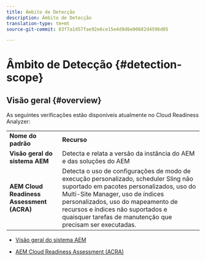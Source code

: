 ```yaml
---
title: Âmbito de Detecção
description: Âmbito de Detecção
translation-type: tm+mt
source-git-commit: 83f7a1d57fae92e6ce15e4d9d6e00682d4596d05

---
```



# Âmbito de Detecção {#detection-scope}

## Visão geral {#overview}

As seguintes verificações estão disponíveis atualmente no Cloud Readiness Analyzer:

<table>
 <tbody>
  <tr>
   <td><strong>Nome do padrão</strong></td>
   <td><strong>Recurso</strong></td>
  </tr>
  <tr>
   <td><strong>Visão geral do sistema AEM</strong></td>
   <td>Detecta e relata a versão da instância do AEM e das soluções do AEM</td>
  </tr>
   <tr>
   <td><strong>AEM Cloud Readiness Assessment (ACRA)</strong></td>
   <td>Detecta o uso de configurações de modo de execução personalizado, scheduler Sling não suportado em pacotes personalizados, uso do Multi-Site Manager, uso de índices personalizados, uso do mapeamento de recursos e índices não suportados e quaisquer tarefas de manutenção que precisam ser executadas.</td>
  </tr>
 </tbody>
</table>

* [Visão geral do sistema AEM](/help/move-to-cloud-service/cloud-readiness-analyzer/aso.md)

* [AEM Cloud Readiness Assessment (ACRA)](/help/move-to-cloud-service/cloud-readiness-analyzer/acra.md)
